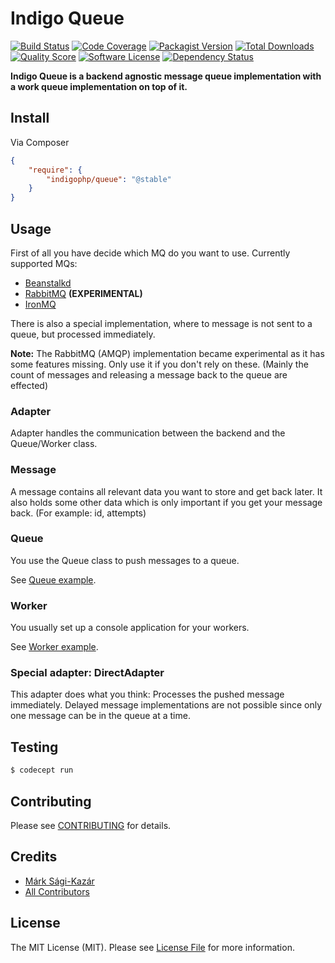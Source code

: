 # Indigo Queue

[![Build Status](https://img.shields.io/travis/indigophp/queue/develop.svg?style=flat-square)](https://travis-ci.org/indigophp/queue)
[![Code Coverage](https://img.shields.io/scrutinizer/coverage/g/indigophp/queue.svg?style=flat-square)](https://scrutinizer-ci.com/g/indigophp/queue)
[![Packagist Version](https://img.shields.io/packagist/v/indigophp/queue.svg?style=flat-square)](https://packagist.org/packages/indigophp/queue)
[![Total Downloads](https://img.shields.io/packagist/dt/indigophp/queue.svg?style=flat-square)](https://packagist.org/packages/indigophp/queue)
[![Quality Score](https://img.shields.io/scrutinizer/g/indigophp/queue.svg?style=flat-square)](https://scrutinizer-ci.com/g/indigophp/queue)
[![Software License](https://img.shields.io/badge/license-MIT-brightgreen.svg?style=flat-square)](LICENSE.md)
[![Dependency Status](http://www.versioneye.com/user/projects/53cd7ce82254268535000153/badge.svg?style=flat)](http://www.versioneye.com/user/projects/53cd7ce82254268535000153)

**Indigo Queue is a backend agnostic message queue implementation with a work queue implementation on top of it.**


## Install

Via Composer

``` json
{
    "require": {
        "indigophp/queue": "@stable"
    }
}
```


## Usage

First of all you have decide which MQ do you want to use. Currently supported MQs:

* [Beanstalkd](http://kr.github.io/beanstalkd/)
* [RabbitMQ](http://www.rabbitmq.com/) **(EXPERIMENTAL)**
* [IronMQ](http://www.iron.io/)

There is also a special implementation, where to message is not sent to a queue, but processed immediately.

**Note:** The RabbitMQ (AMQP) implementation became experimental as it has some features missing. Only use it if you don't rely on these. (Mainly the count of messages and releasing a message back to the queue are effected)

### Adapter

Adapter handles the communication between the backend and the Queue/Worker class.


### Message

A message contains all relevant data you want to store and get back later. It also holds some other data which is only important if you get your message back. (For example: id, attempts)


### Queue

You use the Queue class to push messages to a queue.

See [Queue example](examples/Queue.php).


### Worker

You usually set up a console application for your workers.

See [Worker example](examples/Worker.php).


### Special adapter: DirectAdapter

This adapter does what you think: Processes the pushed message immediately. Delayed message implementations are not possible since only one message can be in the queue at a time.


## Testing

``` bash
$ codecept run
```


## Contributing

Please see [CONTRIBUTING](https://github.com/indigophp/queue/blob/develop/CONTRIBUTING.md) for details.


## Credits

- [Márk Sági-Kazár](https://github.com/sagikazarmark)
- [All Contributors](https://github.com/indigophp/queue/contributors)


## License

The MIT License (MIT). Please see [License File](https://github.com/indigophp/queue/blob/develop/LICENSE) for more information.
